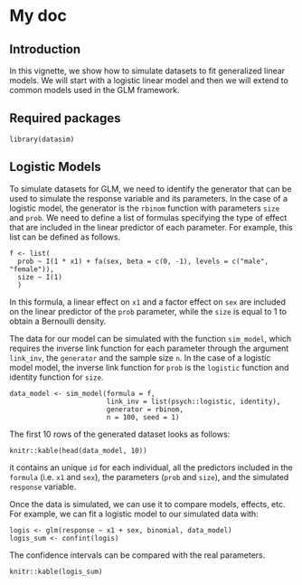 
# My doc

## Introduction

In this vignette, we show how to simulate datasets to fit generalized linear models.
We will start with a logistic linear model and then we will extend to common models
used in the GLM framework.

## Required packages

```{r}
library(datasim)
```

## Logistic Models

To simulate datasets for GLM, we need to identify the generator that can be
used to simulate the response variable and its parameters. In the case of a
logistic model, the generator is the `rbinom` function with parameters `size` and
`prob`. We need to define a list of formulas specifying the type of effect that are
included in the linear predictor of each parameter. For example, this list can be
defined as follows.

```{r}
f <- list(
  prob ~ I(1 * x1) + fa(sex, beta = c(0, -1), levels = c("male", "female")),
  size ~ I(1)
  )
```

In this formula, a linear effect on `x1` and a factor effect on `sex` are
included on the linear predictor of the `prob` parameter, while the `size` is equal
to 1 to obtain a Bernoulli density.

The data for our model can be simulated with the function `sim_model`, which requires
the inverse link function for each parameter through the argument `link_inv`, the
`generator` and the sample size `n`. In the case of a logistic model model,
the inverse link function for `prob` is the `logistic` function and identity
function for `size`.

```{r}
data_model <- sim_model(formula = f,
                        link_inv = list(psych::logistic, identity),
                        generator = rbinom,
                        n = 100, seed = 1)
```

The first 10 rows of the generated dataset looks as follows:
```{r, echo = FALSE, results = 'asis'}
knitr::kable(head(data_model, 10))
```

it contains an unique `id` for each individual, all the predictors included in the
`formula` (i.e. `x1` and `sex`), the parameters (`prob` and `size`), and the simulated
`response` variable.

Once the data is simulated, we can use it to compare models, effects, etc. For
example, we can fit a logistic model to our simulated data with:

```{r, message = FALSE}
logis <- glm(response ~ x1 + sex, binomial, data_model)
logis_sum <- confint(logis)
```
The confidence intervals can be compared with the real parameters.

```{r, echo = FALSE, results = 'asis'}
knitr::kable(logis_sum)
```


